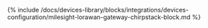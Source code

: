 {% include /docs/devices-library/blocks/integrations/devices-configuration/milesight-lorawan-gateway-chirpstack-block.md %}